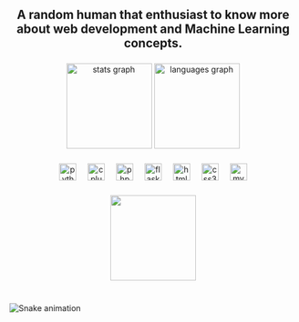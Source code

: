 <h2 align="center">A random human that enthusiast to know more about web development and Machine Learning concepts.

###

<div align="center">
  <img src="https://github-readme-stats.vercel.app/api?username=Luthfiyana&hide_title=false&hide_rank=true&show_icons=true&include_all_commits=true&count_private=true&disable_animations=false&theme=dracula&locale=en&hide_border=false" height="150" alt="stats graph"  />
  <img src="https://github-readme-stats.vercel.app/api/top-langs?username=Luthfiyana&locale=en&hide_title=false&layout=compact&card_width=320&langs_count=5&theme=dracula&hide_border=false" height="150" alt="languages graph"  />
</div>

###

<div align="center">
  <img src="https://cdn.jsdelivr.net/gh/devicons/devicon/icons/python/python-original.svg" height="30" alt="python logo"  />
  <img width="12" />
  <img src="https://cdn.jsdelivr.net/gh/devicons/devicon/icons/cplusplus/cplusplus-original.svg" height="30" alt="cplusplus logo"  />
  <img width="12" />
  <img src="https://cdn.jsdelivr.net/gh/devicons/devicon/icons/php/php-original.svg" height="30" alt="php logo"  />
  <img width="12" />
  <img src="https://cdn.jsdelivr.net/gh/devicons/devicon/icons/flask/flask-original.svg" height="30" alt="flask logo"  />
  <img width="12" />
  <img src="https://cdn.jsdelivr.net/gh/devicons/devicon/icons/html5/html5-original.svg" height="30" alt="html5 logo"  />
  <img width="12" />
  <img src="https://cdn.jsdelivr.net/gh/devicons/devicon/icons/css3/css3-original.svg" height="30" alt="css3 logo"  />
  <img width="12" />
  <img src="https://cdn.jsdelivr.net/gh/devicons/devicon/icons/mysql/mysql-original.svg" height="30" alt="mysql logo"  />
</div>

###

<div align="center">
    <img height="150" src="https://media2.giphy.com/media/v1.Y2lkPTc5MGI3NjExbDFzMjF4MnB5ZmwwZXF6ZXluNjVoM3RjZ21ibnEzdWx6Ym13NmZ3aSZlcD12MV9pbnRlcm5hbF9naWZfYnlfaWQmY3Q9Zw/PcEHGN6WvTO2ekGICI/giphy.gif"  />
</div>

###

<br clear="both">

<img src="https://raw.githubusercontent.com/Luthfiyana/Luthfiyana/output/snake.svg" alt="Snake animation" />
